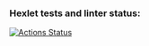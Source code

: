 ### Hexlet tests and linter status:
[![Actions Status](https://github.com/pinkyelephant/data-analytics-project-92/actions/workflows/hexlet-check.yml/badge.svg)](https://github.com/pinkyelephant/data-analytics-project-92/actions)
